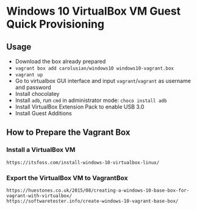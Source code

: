 # Windows 10 VirtualBox VM Guest Quick Provisioning

## Usage

* Download the box already prepared
* `vagrant box add carolusian/windows10 windows10-vagrant.box`
* `vagrant up`
* Go to virtualbox GUI interface and input `vagrant`/`vagrant` as username and password
* Install chocolatey
* Install `adb`, run `cmd` in administrator mode: `choco install adb`
* Install VirtualBox Extension Pack to enable USB 3.0
* Install Guest Additions

## How to Prepare the Vagrant Box

### Install a VirtualBox VM

```
https://itsfoss.com/install-windows-10-virtualbox-linux/
```

### Export the VirtualBox VM to VagrantBox

```
https://huestones.co.uk/2015/08/creating-a-windows-10-base-box-for-vagrant-with-virtualbox/
https://softwaretester.info/create-windows-10-vagrant-base-box/
```
